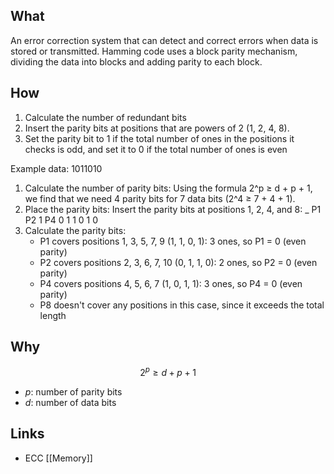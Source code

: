 ## What
An error correction system that can detect and correct errors when data is stored or transmitted.
Hamming code uses a block parity mechanism, dividing the data into blocks and adding parity to each block.

## How
1. Calculate the number of redundant bits
2. Insert the parity bits at positions that are powers of 2 (1, 2, 4, 8).
3. Set the parity bit to 1 if the total number of ones in the positions it checks is odd, and set it to 0 if the total number of ones is even

Example data: 1011010
1. Calculate the number of parity bits: Using the formula 2^p ≥ d + p + 1, we find that we need 4 parity bits for 7 data bits (2^4 ≥ 7 + 4 + 1).
2. Place the parity bits: Insert the parity bits at positions 1, 2, 4, and 8: _ P1 P2 1 P4 0 1 1 0 1 0
3. Calculate the parity bits:
	- P1 covers positions 1, 3, 5, 7, 9 (1, 1, 0, 1): 3 ones, so P1 = 0 (even parity)
	- P2 covers positions 2, 3, 6, 7, 10 (0, 1, 1, 0): 2 ones, so P2 = 0 (even parity)
	- P4 covers positions 4, 5, 6, 7 (1, 0, 1, 1): 3 ones, so P4 = 0 (even parity)
	- P8 doesn't cover any positions in this case, since it exceeds the total length

## Why
$$2^{p} \geq d + p + 1$$
- $p$: number of parity bits
- $d$: number of data bits

## Links
- ECC [[Memory]]